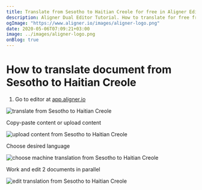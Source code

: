 ```yaml
---
title: Translate from Sesotho to Haitian Creole for free in Aligner Editor
description: Aligner Dual Editor Tutorial. How to translate for free from Sesotho to Haitian Creole. Aligner is multilingual document management platform. 
ogImage: "https://www.aligner.io/images/aligner-logo.png"
date: 2020-05-06T07:09:21+03:00
image: ../images/aligner-logo.png
onBlog: true
---
```


# How to translate document from Sesotho to Haitian Creole

1. Go to editor at [app.aligner.io](https://app.aligner.io "Aligner App web page")

![translate from Sesotho to Haitian Creole](../aligner-blank-editor.png "translate from Sesotho to Haitian Creole")

Copy-paste content or upload content

![upload content from Sesotho to Haitian Creole](../aligner-uploaded-document.png "upload content from Sesotho to Haitian Creole")

Choose desired language

![choose machine translation from Sesotho to Haitian Creole](../aligner-language-dropdown.png "choose machine translation from Sesotho to Haitian Creole")

Work and edit 2 documents in parallel

![edit translation from Sesotho to Haitian Creole](../aligner-double-sitded-editor.png "edit translation from Sesotho to Haitian Creole")

